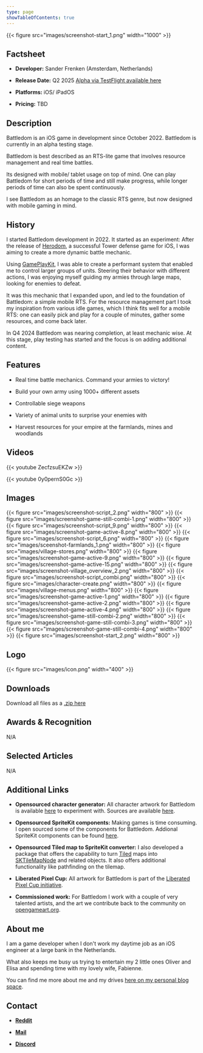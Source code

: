 ```yaml
---
type: page
showTableOfContents: true
---
```


{{< figure src="images/screenshot-start_1.png" width="1000" >}}

## Factsheet

- **Developer:** Sander Frenken (Amsterdam, Netherlands)

- **Release Date:** Q2 2025 [Alpha via TestFlight available here](https://testflight.apple.com/join/IsXcGtGR)

- **Platforms:** iOS/ iPadOS

- **Pricing:** TBD

## Description

Battledom is an iOS game in development since October 2022. Battledom is currently in an alpha testing stage. 

Battledom is best described as an RTS-lite game that involves resource management and real time battles.

Its designed with mobile/ tablet usage on top of mind. One can play Battledom for short periods of time and still make progress, while longer periods of time can also be spent continuously.

I see Battledom as an homage to the classic RTS genre, but now designed with mobile gaming in mind.

## History

I started Battledom development in 2022. It started as an experiment: After the release of [Herodom](https://apps.apple.com/us/app/herodom/id1371997444), a successful Tower defense game for iOS, I was aiming to create a more dynamic battle mechanic. 

Using [GamePlayKit](https://developer.apple.com/documentation/gameplaykit), I was able to create a performant system that enabled me to control larger groups of units. Steering their behavior with different actions, I was enjoying myself guiding my armies through large maps, looking for enemies to defeat.

It was this mechanic that I expanded upon, and led to the foundation of Battledom: a simple mobile RTS. For the resource management part I took my inspiration from various idle games, which I think fits well for a mobile RTS: one can easily pick and play for a couple of minutes, gather some resources, and come back later.

In Q4 2024 Battledom was nearing completion, at least mechanic wise. At this stage, play testing has started and the focus is on adding additional content.

## Features

- Real time battle mechanics. Command your armies to victory!

- Build your own army using 1000+ different assets

- Controllable siege weapons

- Variety of animal units to surprise your enemies with

- Harvest resources for your empire at the farmlands, mines and woodlands

## Videos

{{< youtube ZecfzsuEKZw >}}

{{< youtube 0y0pernS0Gc >}}

## Images

{{< figure src="images/screenshot-script_2.png" width="800" >}}
{{< figure src="images/screenshot-game-still-combi-1.png" width="800" >}}
{{< figure src="images/screenshot-script_9.png" width="800" >}}
{{< figure src="images/screenshot-game-active-8.png" width="800" >}}
{{< figure src="images/screenshot-script_6.png" width="800" >}}
{{< figure src="images/sceenshot-farmlands_1.png" width="800" >}}
{{< figure src="images/village-stores.png" width="800" >}}
{{< figure src="images/screenshot-game-active-9.png" width="800" >}}
{{< figure src="images/screenshot-game-active-15.png" width="800" >}}
{{< figure src="images/screenshot-village_overview_2.png" width="800" >}}
{{< figure src="images/screenshot-script_combi.png" width="800" >}}
{{< figure src="images/character-create.png" width="800" >}}
{{< figure src="images/village-menus.png" width="800" >}}
{{< figure src="images/screenshot-game-active-1.png" width="800" >}}
{{< figure src="images/screenshot-game-active-2.png" width="800" >}}
{{< figure src="images/screenshot-game-active-4.png" width="800" >}}
{{< figure src="images/screenshot-game-still-combi-2.png" width="800" >}}
{{< figure src="images/screenshot-game-still-combi-3.png" width="800" >}}
{{< figure src="images/screenshot-game-still-combi-4.png" width="800" >}}
{{< figure src="images/screenshot-start_2.png" width="800" >}}

## Logo

{{< figure src="images/icon.png" width="400" >}}

## Downloads

Download all files as a [.zip here](images/presskit.zip)

## Awards & Recognition

N/A

## Selected Articles

N/A

## Additional Links

- **Opensourced character generator:** All character artwork for Battledom is available [here](https://liberatedpixelcup.github.io/Universal-LPC-Spritesheet-Character-Generator/#?body=Body_color_light&head=Human_male_light) to experiment with. Sources are available [here](https://github.com/LiberatedPixelCup/Universal-LPC-Spritesheet-Character-Generator).

- **Opensourced SpriteKit components:** Making games is time consuming. I open sourced some of the components for Battledom. Addional SpriteKit components can be found [here](https://github.com/sanderfrenken/MoreSpriteKit). 

- **Opensourced Tiled map to SpriteKit converter:** I also developed a package that offers the capability to turn [Tiled](https://www.mapeditor.org) maps into [SKTileMapNode](https://developer.apple.com/documentation/spritekit/sktilemapnode) and related objects. It also offers additional functionality like pathfinding on the tilemap.

- **Liberated Pixel Cup:** All artwork for Battledom is part of the [Liberated Pixel Cup initiative](https://lpc.opengameart.org/).

- **Commissioned work:** For Battledom I work with a couple of very talented artists, and the art we contribute back to the community on [opengameart.org](https://opengameart.org/content/lpc-commissioned).

## About me

I am a game developer when I don't work my daytime job as an iOS engineer at a large bank in the Netherlands. 

What also keeps me busy us trying to entertain my 2 little ones Oliver and Elisa and spending time with my lovely wife, Fabienne.

You can find me more about me and my drives [here on my personal blog space](https://sanderfrenken.github.io/dev-blog/posts/welcome/).

## Contact

- [**Reddit**](https://www.reddit.com/user/sanderfrenken/)

- [**Mail**](mailto:rednasgamesinfo@gmail.com)

- [**Discord**](https://discord.com/users/478807114752589825)